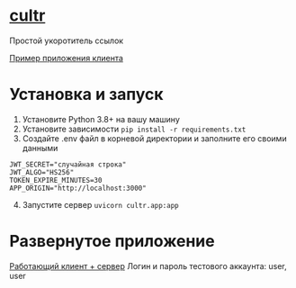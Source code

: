# [cultr](https://trixis.xyz)
Простой укоротитель ссылок

[Пример приложения клиента](https://github.com/TrixiS/cultr_frontend)

# Установка и запуск
1. Установите Python 3.8+ на вашу машину
2. Установите зависимости `pip install -r requirements.txt`
3. Создайте .env файл в корневой директории и заполните его своими данными
```
JWT_SECRET="случайная строка"
JWT_ALGO="HS256"
TOKEN_EXPIRE_MINUTES=30
APP_ORIGIN="http://localhost:3000"
```
4. Запустите сервер `uvicorn cultr.app:app`

# Развернутое приложение
[Работающий клиент + сервер](https://trixis.xyz)
Логин и пароль тестового аккаунта: user, user
